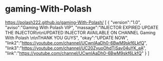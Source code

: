 # gaming-With-Polash
https://polash222.github.io/gaming-With-Polash/
[ { "version":"1.0", "aviso":"Gaming With Polash VIP", "massage":"INJECTOR EXPIRED UPDATE THE INJECTOR\n\nUPDATED INJECTOR AVAILABLE ON CHANNEL Gaming With Polash \n\nTHANK YOU GUYS", "okay":"UPDATE NOW", "link2":"https://youtube.com/channel/UCwnlAaDh0-6BwM9skf6LkfQ", "link3":"https://youtube.com/channel/UC20ZyuoOhdTjSav04uYK_eA", "link":"https://youtube.com/channel/UCwnlAaDh0-6BwM9skf6LkfQ" } ]
